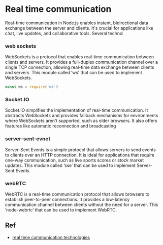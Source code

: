 # Real time communication
Real-time communication in Node.js enables instant, bidirectional data exchange between the server and clients. It's crucial for applications like chat, live updates, and collaborative tools. Several technol

### web sockets
WebSockets is a protocol that enables real-time communication between clients and servers. It provides a full-duplex communication channel over a single TCP connection, allowing real-time data exchange between clients and servers. This module called ‘ws’ that can be used to implement WebSockets.
```js
const ws = require('ws')
```
### Socket.IO
Socket.IO simplifies the implementation of real-time communication. It abstracts WebSockets and provides fallback mechanisms for environments where WebSockets aren't supported, such as older browsers. It also offers features like automatic reconnection and broadcasting

### server-sent-evnet
Server-Sent Events is a simple protocol that allows servers to send events to clients over an HTTP connection. It is ideal for applications that require one-way communication, such as live sports scores or stock market updates. This module called ‘sse’ that can be used to implement Server-Sent Events.

### webRTC
WebRTC is a real-time communication protocol that allows browsers to establish peer-to-peer connections. It provides a low-latency communication channel between clients without the need for a server. This ‘node-webrtc’ that can be used to implement WebRTC.

## Ref
- [real time communication technologies](https://medium.com/@ben.dev.io/node-js-for-real-time-communication-cf71f985f983)
